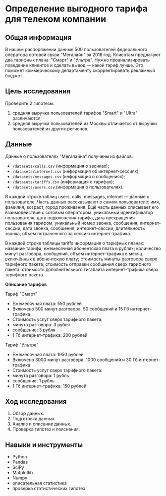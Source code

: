 # Определение выгодного тарифа для телеком компании

## Общая информация

В нашем распоряжении данные 500 пользователей федерального оператора сотовой связи "Мегалайн" за 2018 год. Клиентам предлагают два тарифных плана: "Смарт" и "Ультра". Нужно проанализировать поведение клиентов и сделать вывод — какой тариф лучше. Это поможет коммерческому департаменту скорректировать рекламный бюджет. 

## Цель исследования
Проверить 2 гипотезы:
1. средняя выручка пользователей тарифов "Smart" и "Ultra" различаются;
2. средняя выручка пользователей из Москвы отличается от выручки пользователей из других регионов.

## Данные

Данные о пользователях "Мегалайна" получены из файлов:  
- `/datasets/calls.csv` (информация о звонках);
- `/datasets/internet.csv` (информация об интернет-сессиях);
- `/datasets/messages.csv` (информация о сообщениях);
- `/datasets/tariffs.csv` (информация о тарифах);
- `/datasets/users.csv` (информация о пользователях).

В каждой строке таблиц users, calls, messages, internet — данные о пользователе. Часть данных рассказывают о самом пользователе: имя, фамилия, возраст, город проживания. Ещё часть данных описывает его взаимодействие с сотовым оператором: уникальный идентификатор пользователя, дата подключения тарифа, дата прекращения пользования тарифом, уникальный номер звонка, сообщения, интернет-сессии, дата звонка, сообщения, интернет-сессии, длительность звонка, объем потраченного за сессию интернет-трафика. 

В каждой строке таблицы tariffs информация о тарифных планах: название тарифа; ежемесячная абонентская плата в рублях; количество минут разговора, сообщений, объём интернет-трафика в месяц, включённых в абонентскую плату; стоимость минуты разговора сверх тарифного пакета; стоимость отправки сообщения сверх тарифного пакета; стоимость дополнительного гигабайта интернет-трафика сверх тарифного пакета.

**Описание тарифов**

Тариф "Смарт"
- Ежемесячная плата: 550 рублей
- Включено 500 минут разговора, 50 сообщений и 15 Гб интернет-трафика
- Стоимость услуг сверх тарифного пакета:
- минута разговора: 3 рубля
- сообщение: 3 рубля
- 1 Гб интернет-трафика: 200 рублей

Тариф "Ультра"
- Ежемесячная плата: 1950 рублей
- Включено 3000 минут разговора, 1000 сообщений и 30 Гб интернет-трафика
- Стоимость услуг сверх тарифного пакета:
- минута разговора: 1 рубль
- сообщение: 1 рубль
- 1 Гб интернет-трафика: 150 рублей


## Ход исследования

   1. Обзор данных.
   2. Подготовка данных.
   3. Анализ и описание данных.
   4. Проверка гипотез и пояснения.

## Навыки и инструменты
* Python
* Pandas
* SciPy
* Matplotlib
* Numpy
* описательная статистика
* проверка статистических гипотез